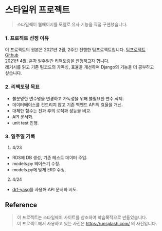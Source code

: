 # 스타일위 프로젝트
> 스타일쉐어 웹페이지를 모델로 유사 기능을 직접 구현했습니다.  

### 1. 프로젝트 선정 이유
이 프로젝트의 원본은 2021년 2월, 2주간 진행한 팀프로젝트입니다. [팀프로젝트 Github](https://github.com/phin09/17-1st-StyleWe-backend)  
2021년 4월, 혼자 일주일간 리팩토링을 진행하고자 합니다.  
레거시를 읽고 기존 팀코드의 가독성, 효율을 개선하며 Django의 기능을 더 공부하고 싶습니다.  

### 2. 리팩토링 목표
- 불분명한 변수명을 변경하고 가독성을 위해 불필요한 변수 삭제.  
- 데이터베이스를 건드리지 않고 기존 백엔드 API의 효율을 개선.  
- 대체한 함수는 전과 후의 로직과 성능을 비교.
- API 문서화.  
- unit test 진행.  

### 3. 일주일 기록
1. 4/23
- RDS에 DB 생성, 기존 테스트 데이터 주입.
- models.py 띄어쓰기 수정.
- models.py에 맞게 ERD 수정.
2. 4/24
- [drf-yasg](https://github.com/axnsan12/drf-yasg)를 사용해 API 문서화 시도.

## Reference
> 이 프로젝트는 스타일쉐어 사이트를 참조하여 학습목적으로 만들었습니다.  
> 이 프로젝트에서 사용하고 있는 사진은 https://unsplash.com/ 의 사진입니다.
